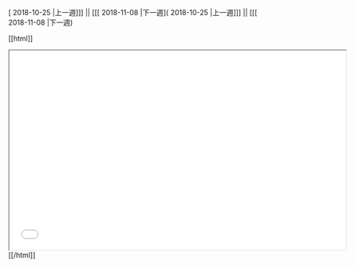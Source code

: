 [ 2018-10-25 |上一週]]] || [[[ 2018-11-08 |下一週]( 2018-10-25 |上一週]]] || [[[ 2018-11-08 |下一週)



[[html]]
<iframe src='<http://pad.hackingthursday.org>  ?showControls=true&showChat=true&showLineNumbers=true&useMonospaceFont=false' width=675 height=400></iframe>
[[/html]]